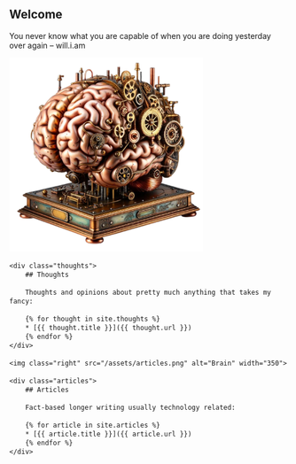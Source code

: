 ## Welcome

You never know what you are capable of when you are doing yesterday over again – will.i.am

<div class="content">
    <img class="left" src="/assets/brain.png" alt="Brain" width="350">

    <div class="thoughts">
        ## Thoughts

        Thoughts and opinions about pretty much anything that takes my fancy:

        {% for thought in site.thoughts %}
        * [{{ thought.title }}]({{ thought.url }})
        {% endfor %}
    </div>

    <img class="right" src="/assets/articles.png" alt="Brain" width="350">

    <div class="articles">
        ## Articles

        Fact-based longer writing usually technology related:

        {% for article in site.articles %}
        * [{{ article.title }}]({{ article.url }})
        {% endfor %}
    </div>
</div>
